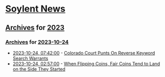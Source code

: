 # [Soylent News](../../../README.md)

## [Archives](../../index.md) for [2023](../index.md)

### [Archives](../../index.md) for [2023-10-24](index.md)

* [2023-10-24, 07:42:00](https://soylentnews.org/article.pl?sid=23/10/23/087226&from=rss) - [Colorado Court Punts On Reverse Keyword Search Warrants](https://soylentnews.org/article.pl?sid=23/10/23/087226&from=rss)
* [2023-10-24, 02:57:00](https://soylentnews.org/article.pl?sid=23/10/23/081212&from=rss) - [When Flipping Coins, Fair Coins Tend to Land on the Side They Started](https://soylentnews.org/article.pl?sid=23/10/23/081212&from=rss)
